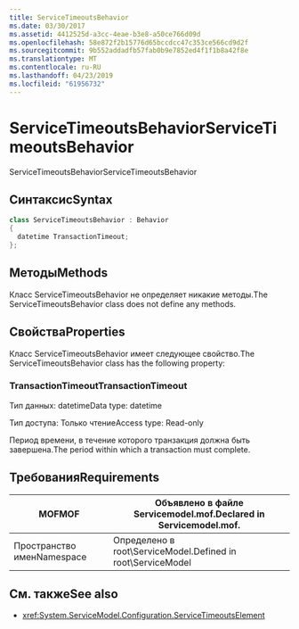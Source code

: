 ```yaml
---
title: ServiceTimeoutsBehavior
ms.date: 03/30/2017
ms.assetid: 4412525d-a3cc-4eae-b3e8-a50ce766d09d
ms.openlocfilehash: 58e872f2b15776d65bccdcc47c353ce566cd9d2f
ms.sourcegitcommit: 9b552addadfb57fab0b9e7852ed4f1f1b8a42f8e
ms.translationtype: MT
ms.contentlocale: ru-RU
ms.lasthandoff: 04/23/2019
ms.locfileid: "61956732"
---
```

# <a name="servicetimeoutsbehavior"></a><span data-ttu-id="7f4fe-102">ServiceTimeoutsBehavior</span><span class="sxs-lookup"><span data-stu-id="7f4fe-102">ServiceTimeoutsBehavior</span></span>
<span data-ttu-id="7f4fe-103">ServiceTimeoutsBehavior</span><span class="sxs-lookup"><span data-stu-id="7f4fe-103">ServiceTimeoutsBehavior</span></span>  
  
## <a name="syntax"></a><span data-ttu-id="7f4fe-104">Синтаксис</span><span class="sxs-lookup"><span data-stu-id="7f4fe-104">Syntax</span></span>  
  
```csharp
class ServiceTimeoutsBehavior : Behavior  
{  
  datetime TransactionTimeout;  
};  
```  
  
## <a name="methods"></a><span data-ttu-id="7f4fe-105">Методы</span><span class="sxs-lookup"><span data-stu-id="7f4fe-105">Methods</span></span>  
 <span data-ttu-id="7f4fe-106">Класс ServiceTimeoutsBehavior не определяет никакие методы.</span><span class="sxs-lookup"><span data-stu-id="7f4fe-106">The ServiceTimeoutsBehavior class does not define any methods.</span></span>  
  
## <a name="properties"></a><span data-ttu-id="7f4fe-107">Свойства</span><span class="sxs-lookup"><span data-stu-id="7f4fe-107">Properties</span></span>  
 <span data-ttu-id="7f4fe-108">Класс ServiceTimeoutsBehavior имеет следующее свойство.</span><span class="sxs-lookup"><span data-stu-id="7f4fe-108">The ServiceTimeoutsBehavior class has the following property:</span></span>  
  
### <a name="transactiontimeout"></a><span data-ttu-id="7f4fe-109">TransactionTimeout</span><span class="sxs-lookup"><span data-stu-id="7f4fe-109">TransactionTimeout</span></span>  
 <span data-ttu-id="7f4fe-110">Тип данных: datetime</span><span class="sxs-lookup"><span data-stu-id="7f4fe-110">Data type: datetime</span></span>  
  
 <span data-ttu-id="7f4fe-111">Тип доступа: Только чтение</span><span class="sxs-lookup"><span data-stu-id="7f4fe-111">Access type: Read-only</span></span>  
  
 <span data-ttu-id="7f4fe-112">Период времени, в течение которого транзакция должна быть завершена.</span><span class="sxs-lookup"><span data-stu-id="7f4fe-112">The period within which a transaction must complete.</span></span>  
  
## <a name="requirements"></a><span data-ttu-id="7f4fe-113">Требования</span><span class="sxs-lookup"><span data-stu-id="7f4fe-113">Requirements</span></span>  
  
|<span data-ttu-id="7f4fe-114">MOF</span><span class="sxs-lookup"><span data-stu-id="7f4fe-114">MOF</span></span>|<span data-ttu-id="7f4fe-115">Объявлено в файле Servicemodel.mof.</span><span class="sxs-lookup"><span data-stu-id="7f4fe-115">Declared in Servicemodel.mof.</span></span>|  
|---------|-----------------------------------|  
|<span data-ttu-id="7f4fe-116">Пространство имен</span><span class="sxs-lookup"><span data-stu-id="7f4fe-116">Namespace</span></span>|<span data-ttu-id="7f4fe-117">Определено в root\ServiceModel.</span><span class="sxs-lookup"><span data-stu-id="7f4fe-117">Defined in root\ServiceModel</span></span>|  
  
## <a name="see-also"></a><span data-ttu-id="7f4fe-118">См. также</span><span class="sxs-lookup"><span data-stu-id="7f4fe-118">See also</span></span>

- <xref:System.ServiceModel.Configuration.ServiceTimeoutsElement>
